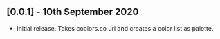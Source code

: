 ## [0.0.1] - 10th September 2020

* Initial release. Takes coolors.co url and creates a color list as palette.
